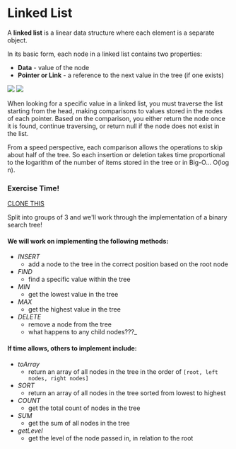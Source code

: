 # Linked List

A **linked list** is a linear data structure where each element is a separate object.

In its basic form, each node in a linked list contains two properties:

* **Data** - value of the node
* **Pointer or Link** - a reference to the next value in the tree (if one exists)

![](http://www.cs.usfca.edu/~srollins/courses/cs112-f08/web/notes/linkedlists/ll2.gif)
![](https://upload.wikimedia.org/wikipedia/commons/thumb/4/4b/CPT-LinkedLists-addingnode.svg/1280px-CPT-LinkedLists-addingnode.svg.png)

When looking for a specific value in a linked list, you must traverse the list starting from the head, making comparisons to values stored in the nodes of each pointer. Based on the comparison, you either return the node once it is found, continue traversing, or return null if the node does not exist in the list.

From a speed perspective, each comparison allows the operations to skip about half of the tree. So each insertion or deletion takes time proportional to the logarithm of the number of items stored in the tree or in Big-O... O(log n). 

### Exercise Time!


[CLONE THIS](https://github.com/mlimberg/binary-search-tree)

Split into groups of 3 and we'll work through the implementation of a binary search tree! 

#### We will work on implementing the following methods:

* *INSERT* 
  * add a node to the tree in the correct position based on the root node
* *FIND*
  * find a specific value within the tree
* *MIN*
  * get the lowest value in the tree
* *MAX*
  * get the highest value in the tree
* *DELETE*
  * remove a node from the tree
  * what happens to any child nodes???_

 #### If time allows, others to implement include:
 
 * *toArray*
    * return an array of all nodes in the tree in the order of `[root, left nodes, right nodes]`
 * *SORT*
    * return an array of all nodes in the tree sorted from lowest to highest
 * *COUNT*
    * get the total count of nodes in the tree
 * *SUM*
    * get the sum of all nodes in the tree
 * *getLevel*
    * get the level of the node passed in, in relation to the root
